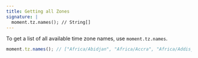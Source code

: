 ```yaml
---
title: Getting all Zones
signature: |
  moment.tz.names(); // String[]
---
```


To get a list of all available time zone names, use `moment.tz.names`.

```js
moment.tz.names(); // ["Africa/Abidjan", "Africa/Accra", "Africa/Addis_Ababa", ...]
```
